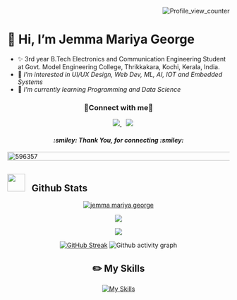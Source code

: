 <p align="right">
  <img src="https://komarev.com/ghpvc/?username=jemma-mg&label=Profile%20views&color=0e75b6&style=flat" alt="Profile_view_counter"/>
</p>

<!-- <a target="blank" align="center" >
  <img align="right" height="260" width="350" alt="GIF" src="https://media.giphy.com/media/SWoSkN6DxTszqIKEqv/giphy.gif">
</a> -->

# 👋 Hi, I’m Jemma Mariya George 
- ✨ 3rd year B.Tech Electronics and Communication Engineering Student at Govt. Model Engineering College, Thrikkakara, Kochi, Kerala, India.
- 👀 <i> I’m interested in UI/UX Design, Web Dev, ML, AI, IOT and Embedded Systems </i>
- 🌱 <i> I’m currently learning Programming and Data Science </i>

<p align="center">
  <h3 align="center" > 🤝Connect with me🤝 </h3>
  <div align="center" class="icons-social" style="margin-left: 10px;">
      <a style="margin-left: 10px;" target="_blank" href="https://www.linkedin.com/in/jemma-mariya-george/">
	  <img src="https://img.icons8.com/doodle/40/000000/linkedin--v2.png">
      </a>
      <a style="margin-left: 10px;" target="_blank" href="https://github.com/jemma-mg">
	    <img src="https://img.icons8.com/doodle/40/000000/github--v1.png">
      </a>
  </div>
  <h4 align="center"><i>:smiley: Thank You, for connecting :smiley: </i></h4>
</p>

<p align="left"><a href="https://ibb.co/Zg7Y7N2"><img height="20" width="1000" src="https://i.ibb.co/R6dBd7j/596357.jpg" alt="596357"></a></p>

## <img src="https://media.giphy.com/media/iY8CRBdQXODJSCERIr/giphy.gif" width="40" height="40" style="margin-right: 10px; margin-bottom:-8px;"> Github Stats

<div align="center"> 
<!-- Trophe -->
<!-- [![trophy](https://github-profile-trophy.vercel.app/?username=jemma-mg&theme=high-contrast&column=5&row=1)](https://github.com/ryo-ma/github-profile-trophy) -->

<p>
<a href="https://github.com/jemma-mg/github-profile-trophy">
<!--   <img align="center" src="https://github-profile-trophy.vercel.app/?username=jemma-mg&theme=high-contrast&column=5&row=1" alt="jemma mariya george" /></a> -->
	<img align="center" src="https://github-profile-trophy.vercel.app/?username=jemma-mg&column=5&row=1" alt="jemma mariya george" /></a>
	
<a href=""><img align="center" src="https://github-readme-stats-git-masterrstaa-rickstaa.vercel.app/api/top-langs/?username=jemma-mg&langs_count=8&theme=vue&layout=compact" /></a>
</p>

<a href=""><img align="center" src="https://github-readme-stats-sigma-five.vercel.app/api?username=jemma-mg&show_icons=true&include_all_commits=true&count_private=true&theme=algolia&line_height=26" /></a>
	
<!-- <a href=""><img align="center" src="https://github-readme-streak-stats.herokuapp.com/?user=jemma-mg&theme=react" /></a>
</div> -->

[![GitHub Streak](https://streak-stats.demolab.com/?user=jemma-mg)](https://git.io/streak-stats)
![Github activity graph](https://github-readme-activity-graph.cyclic.app/graph?username=jemma-mg&theme=react&line=30a14e&point=40c463&area_color=216e39&area=true&radius=10)

<!-- ![Stats](https://github-readme-stats.vercel.app/api?username=jemma-mg&show_icons=true&theme=dark) -->
<!-- ![Stats](https://github-readme-stats-git-masterrstaa-rickstaa.vercel.app/api?username=jemma-mg&&show_icons=true&theme=dark) -->
<!-- ![Streak](https://github-readme-streak-stats.herokuapp.com/?user=jemma-mg&theme=algolia) -->
<!-- ![Top Languages](https://github-readme-stats.vercel.app/api/top-langs/?username=jemma-mg&langs_count=8&theme=light&layout=compact) -->
	
## ✏️ My Skills
[![My Skills](https://skillicons.dev/icons?i=js,html,css,bootstrap,c,py,figma,ai,react,flask,github,git,linkedin)](https://skillicons.dev)
	
<!---
jemma-mg/jemma-mg is a ✨ special ✨ repository because its `README.md` (this file) appears on your GitHub profile.
You can click the Preview link to take a look at your changes.
--->
